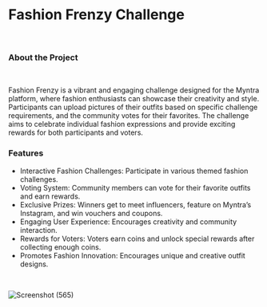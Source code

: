 <h1>Fashion Frenzy Challenge </h1>
<br>
<h3>About the Project</h3>
<br>

Fashion Frenzy is a vibrant and engaging challenge designed for the Myntra platform, where fashion enthusiasts can showcase their creativity and style. Participants can upload pictures of their outfits based on specific challenge requirements, and the community votes for their favorites. The challenge aims to celebrate individual fashion expressions and provide exciting rewards for both participants and voters.

<h3>Features</h3>
<ul>
<li>Interactive Fashion Challenges: Participate in various themed fashion challenges.</li>
<li>Voting System: Community members can vote for their favorite outfits and earn rewards.</li>

<li>Exclusive Prizes: Winners get to meet influencers, feature on Myntra’s Instagram, and win vouchers and coupons.</li>
<li>Engaging User Experience: Encourages creativity and community interaction.</li>
<li>Rewards for Voters: Voters earn coins and unlock special rewards after collecting enough coins.</li>
<li>Promotes Fashion Innovation: Encourages unique and creative outfit designs.</li>
</ul>
<br>

![Screenshot (565)](https://github.com/user-attachments/assets/62959f36-21c6-4db3-9086-fabb6c9e494e)

